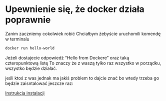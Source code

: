 # Upewnienie się, że docker działa poprawnie

Zanim zaczniemy cokolwiek robić Chciałbym żebyście uruchomili komendę w terminalu 

```bash
docker run hello-world
```

Jeżeli dostajecie odpowiedź “Hello from Dockere” oraz taką czteropunktową listę To znaczy że z waszą tylko raz wszystko w porządku,  wszystko będzie działać.

jeśli ktoś z was jednak ma jakiś problem to dajcie znać bo wtedy trzeba go będzie zaisntalować jeszcze raz:

[Instrukcja instalacji](https://github.com/sagespl/inzynier-ai/blob/main/vm/setup/common/docker.sh)


